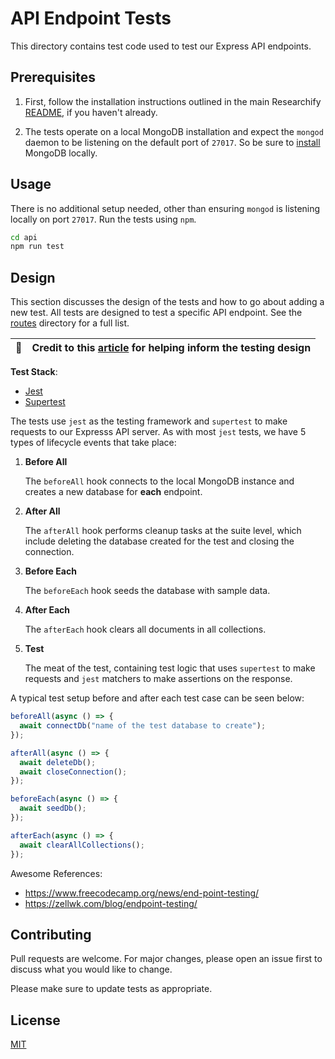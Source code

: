 # API Endpoint Tests

This directory contains test code used to test our Express API endpoints.

## Prerequisites

1. First, follow the installation instructions outlined in the main Researchify [README](../../README.md), if you
   haven't already.

2. The tests operate on a local MongoDB installation and expect the `mongod` daemon to be listening on the default port
   of `27017`. So be sure to [install](https://docs.mongodb.com/manual/tutorial/install-mongodb-on-ubuntu/) MongoDB
   locally.

## Usage

There is no additional setup needed, other than ensuring `mongod` is listening locally on port `27017`. Run the tests
using `npm`.

```bash
cd api
npm run test
```

## Design

This section discusses the design of the tests and how to go about adding a new test. All tests are designed to test a
specific API endpoint. See the [routes](../src/routes) directory for a full list.

| :memo:        | Credit to this [article](https://www.freecodecamp.org/news/end-point-testing/) for helping inform the testing design       |
|---------------|:------------------------|

**Test Stack**:

- [Jest](https://jestjs.io/)
- [Supertest](https://www.npmjs.com/package/supertest)

The tests use `jest` as the testing framework and `supertest` to make requests to our Expresss API server. As with
most `jest` tests, we have 5 types of lifecycle events that take place:

1. **Before All**

   The `beforeAll` hook connects to the local MongoDB instance and creates a new database for **each** endpoint.
2. **After All**

   The `afterAll` hook performs cleanup tasks at the suite level, which include deleting the database created for the
   test and closing the connection.

3. **Before Each**

   The `beforeEach` hook seeds the database with sample data.

4. **After Each**

   The `afterEach` hook clears all documents in all collections.

5. **Test**

   The meat of the test, containing test logic that uses `supertest` to make requests and `jest` matchers to make
   assertions on the response.

A typical test setup before and after each test case can be seen below:

```javascript
beforeAll(async () => {
  await connectDb("name of the test database to create");
});

afterAll(async () => {
  await deleteDb();
  await closeConnection();
});

beforeEach(async () => {
  await seedDb();
});

afterEach(async () => {
  await clearAllCollections();
});
```

Awesome References:

- https://www.freecodecamp.org/news/end-point-testing/
- https://zellwk.com/blog/endpoint-testing/

## Contributing

Pull requests are welcome. For major changes, please open an issue first to discuss what you would like to change.

Please make sure to update tests as appropriate.

## License

[MIT](https://choosealicense.com/licenses/mit/)

